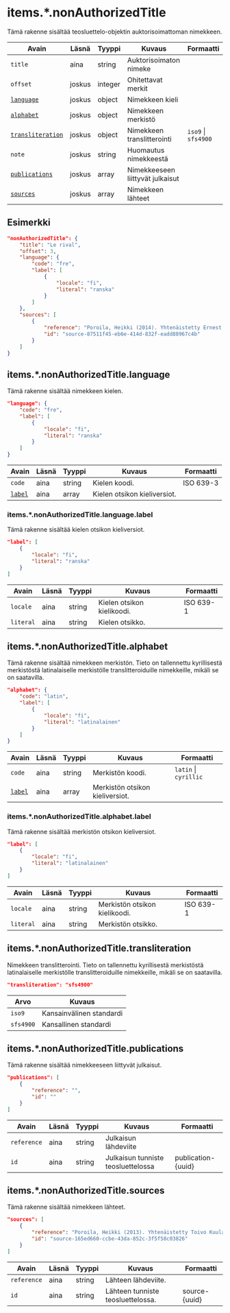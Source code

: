 # items.\*.nonAuthorizedTitle

Tämä rakenne sisältää teosluettelo-objektin auktorisoimattoman nimekkeen.

| Avain | Läsnä | Tyyppi | Kuvaus | Formaatti |
| --- | --- | --- | --- | --- |
| `title` | aina | string | Auktorisoimaton nimeke |  |
| `offset` | joskus | integer | Ohitettavat merkit | |
| [`language`](#itemsnonauthorizedtitlelanguage) | joskus | object | Nimekkeen kieli | |
| [`alphabet`](#itemsnonauthorizedtitlealphabet) | joskus | object | Nimekkeen merkistö |  |
| [`transliteration`](#itemsnonauthorizedtitletransliteration) | joskus | object | Nimekkeen translitterointi | `iso9` \| `sfs4900` |
| `note` | joskus | string | Huomautus nimekkeestä | |
| [`publications`](#itemsnonauthorizedtitlepublications) | joskus | array | Nimekkeeseen liittyvät julkaisut | |
| [`sources`](#itemsnonauthorizedtitlesources) | joskus | array | Nimekkeen lähteet | |

## Esimerkki

```JSON
"nonAuthorizedTitle": {
    "title": "Le rival",
    "offset": 3,
    "language": {
        "code": "fre",
        "label": [
            {
                "locale": "fi",
                "literal": "ranska"
            }
        ]
    },
    "sources": [
        {
            "reference": "Poroila, Heikki (2014). Yhtenäistetty Ernest Pingoud. Teosten yhtenäistettyjen nimekkeiden ohjeluettelo. Helsinki, Suomen musiikkikirjastoyhdistys. Suomen musiikkikirjastoyhdistyksen julkaisusarja, 169. PDF. ISBN 978-952-5363-68-5. ",
            "id": "source-87511f45-eb6e-414d-832f-eadd88967c4b"
        }
    ]
}
```

## items.\*.nonAuthorizedTitle.language

Tämä rakenne sisältää nimekkeen kielen.

```JSON
"language": {
    "code": "fre",
    "label": [
        {
            "locale": "fi",
            "literal": "ranska"
        }
    ]
}
```

| Avain | Läsnä | Tyyppi | Kuvaus | Formaatti |
| --- | --- | --- | --- | --- |
| `code` | aina | string | Kielen koodi. | ISO 639-3 |
| [`label`](#itemsnonauthorizedtitlelanguagelabel) | aina | array | Kielen otsikon kieliversiot. | |

### items.\*.nonAuthorizedTitle.language.label

Tämä rakenne sisältää kielen otsikon kieliversiot.

```JSON
"label": [
    {
        "locale": "fi",
        "literal": "ranska"
    }
]
```

| Avain | Läsnä | Tyyppi | Kuvaus | Formaatti |
| --- | --- | --- | --- | --- |
| `locale` | aina | string | Kielen otsikon kielikoodi. | ISO 639-1 |
| `literal` | aina | string | Kielen otsikko. | |

## items.\*.nonAuthorizedTitle.alphabet

Tämä rakenne sisältää nimekkeen merkistön. Tieto on tallennettu kyrillisestä merkistöstä latinalaiselle merkistölle translitteroiduille nimekkeille, mikäli se on saatavilla.

```JSON
"alphabet": {
    "code": "latin",
    "label": [
        {
            "locale": "fi",
            "literal": "latinalainen"
        }
    ]
}
```

| Avain | Läsnä | Tyyppi | Kuvaus | Formaatti |
| --- | --- | --- | --- | --- |
| `code` | aina | string | Merkistön koodi. | `latin` \| `cyrillic` |
| [`label`](#itemsnonauthorizedtitlelanguagelabel) | aina | array | Merkistön otsikon kieliversiot. | |

### items.\*.nonAuthorizedTitle.alphabet.label

Tämä rakenne sisältää merkistön otsikon kieliversiot.

```JSON
"label": [
    {
        "locale": "fi",
        "literal": "latinalainen"
    }
]
```

| Avain | Läsnä | Tyyppi | Kuvaus | Formaatti |
| --- | --- | --- | --- | --- |
| `locale` | aina | string | Merkistön otsikon kielikoodi. | ISO 639-1 |
| `literal` | aina | string | Merkistön otsikko. | |


## items.\*.nonAuthorizedTitle.transliteration

Nimekkeen translitterointi. Tieto on tallennettu kyrillisestä merkistöstä latinalaiselle merkistölle translitteroiduille nimekkeille, mikäli se on saatavilla.

```JSON
"transliteration": "sfs4900"
```

| Arvo | Kuvaus |
| --- | --- |
| `iso9`| Kansainvälinen standardi |
| `sfs4900`| Kansallinen standardi |

## items.\*.nonAuthorizedTitle.publications

Tämä rakenne sisältää nimekkeeseen liittyvät julkaisut.

```JSON
"publications": [
    {
        "reference": "",
        "id": ""
    }
]
```

| Avain | Läsnä | Tyyppi | Kuvaus | Formaatti |
| --- | --- | --- | --- | --- |
| `reference` | aina | string | Julkaisun lähdeviite | |
| `id` | aina | string | Julkaisun tunniste teosluettelossa | publication-{uuid} |

## items.\*.nonAuthorizedTitle.sources

Tämä rakenne sisältää nimekkeen lähteet.

```JSON
"sources": [
    {
        "reference": "Poroila, Heikki (2013). Yhtenäistetty Toivo Kuula. Teosten yhtenäistettyjen nimekkeiden ohjeluettelo. Helsinki, Suomen musiikkikirjastoyhdistys. Suomen musiikkikirjastoyhdistyksen julkaisusarja, 154. Toinen laitos, verkkoversio 1.0. ISBN 978-952-5363-53-1.",
        "id": "source-165ed660-ccbe-43da-852c-3f5f58c03826"
    }
]
```

| Avain | Läsnä | Tyyppi | Kuvaus | Formaatti |
| --- | --- | --- | --- | --- |
| `reference` | aina | string | Lähteen lähdeviite. | |
| `id` | aina | string | Lähteen tunniste teosluettelossa. | source-{uuid} |
